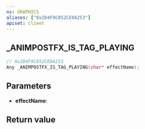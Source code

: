 ```yaml
---
ns: GRAPHICS
aliases: ["0x2D4F9C852CE8A253"]
apiset: client
---
```

## _ANIMPOSTFX_IS_TAG_PLAYING

```c
// 0x2D4F9C852CE8A253
Any _ANIMPOSTFX_IS_TAG_PLAYING(char* effectName);
```


## Parameters
* **effectName**:

## Return value